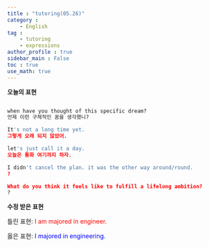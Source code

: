 ```yaml
---
title : "tutoring(05.26)"
category :
    - English
tag : 
    - tutoring
    - expressions
author_profile : true
sidebar_main : False  
toc : true 
use_math: true
---
```


**오늘의 표현**

```py

when have you thought of this specific dream?
언제 이런 구체적인 꿈을 생각했니?

It's not a long time yet.
그렇게 오래 되지 않았어.

let's just call it a day.
오늘은 통화 여기까지 하자.

I didn't cancel the plan. it was the other way around/round.
?

What do you think it feels like to fulfill a lifelong ambition?
?
```

**수정 받은 표현**

틀린 표현: <span style="color:red">I am majored in engineer.</span>

옳은 표현: <span style="color:blue">I majored in engineering.</span>
